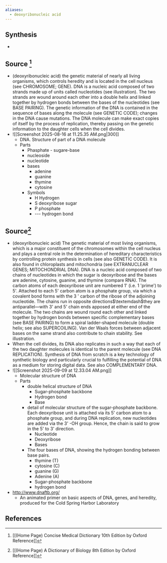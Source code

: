 ```yaml
---
aliases:
  - deoxyribonucleic acid
---
```

## Synthesis
- 
## Source [^1]
- (deoxyribonucleic acid) the genetic material of nearly all living organisms, which controls heredity and is located in the cell nucleus (see CHROMOSOME; GENE). DNA is a nucleic acid composed of two strands made up of units called nucleotides (see illustration). The two strands are wound around each other into a double helix and linked together by hydrogen bonds between the bases of the nucleotides (see BASE PAIRING). The genetic information of the DNA is contained in the sequence of bases along the molecule (see GENETIC CODE); changes in the DNA cause mutations. The DNA molecule can make exact copies of itself by the process of replication, thereby passing on the genetic information to the daughter cells when the cell divides.
- ![[Screenshot 2025-08-16 at 11.25.35 AM.png|300]]
	- DNA. Structure of part of a DNA molecule
	- Parts
		- Phasphate - sugare-base
		- nucleoside
		- nucleotide
		- bases
			- adenine
			- guanine
			- thymine
			- cytosine
		- Symbols
			- H Hydrogen
			- S deoxyribose sugar
			- P phosphate
			- --- hydrogen bond
## Source[^2]
- (deoxyribonucleic acid) The genetic material of most living organisms, which is a major constituent of the chromosomes within the cell nucleus and plays a central role in the determination of hereditary characteristics by controlling protein synthesis in cells (see also GENETIC CODE). It is also found in chloroplasts and mitochondria (see EXTRANUCLEAR GENES; MITOCHONDRIAL DNA). DNA is a nucleic acid composed of two chains of nucleotides in which the sugar is deoxyribose and the bases are adenine, cytosine, guanine, and thymine (compare RNA). The carbon atoms of each deoxyribose unit are numbered 1' (i.e. 1 'prime') to 5'. Attached to each 5' carbon atom is a phosphate group, via which a covalent bond forms with the 3 ' carbon of the ribose of the adjoining nucleotide. The chains run in opposite directions$\textemdash$they are antiparallel—with 3' and 5' chain ends apposed at either end of the molecule. The two chains are wound round each other and linked together by hydrogen bonds between specific complementary bases (see BASE PAIRING) to form a spiral ladder-shaped molecule (double helix; see also SUPERCOILING). Van der Waals forces between adjacent bases on the same strand also contribute to chain stability. See illustration.
- When the cell divides, its DNA also replicates in such a way that each of the two daughter molecules is identical to the parent molecule (see DNA REPLICATION). Synthesis of DNA from scratch is a key technology of synthetic biology and particularly crucial to fulfilling the potential of DNA as a medium for storing digital data. See also COMPLEMENTARY DNA.
- ![[Screenshot 2025-09-09 at 12.33.04 AM.png]]
	- Molecular structure of DNA
	- Parts
		- double helical structure of DNA
			- Sugar-phosphate backbone
			- Hydrogen bond
			- Base
		- detail of molecular structure of the sugar-phosphate backbone. Each deoxyribose unit is attached via its 5' carbon atom to a phosphate group, and during DNA replication, new nucleotides are added via the 3' -OH group. Hence, the chain is said to grow in the 5' to 3' direction.
			- Nucleotide
			- Deoxyribose
			- Bases
		- The four bases of DNA, showing the hydrogen bonding between base pairs.
			- thymine (T)
			- cytosine (C)
			- guanine (G)
			- Adenine (A)
			- Sugar-phosphate backbone
			- hydrogen bond
- http://www.dnaftb.org/
	- An animated primer on basic aspects of DNA, genes, and heredity, produced for the Cold Spring Harbor Laboratory
## References

[^1]: [[(Home Page) Concise Medical Dictionary 10th Edition by Oxford Reference]]
[^2]: [[(Home Page) A Dictionary of Biology 8th Edition by Oxford Reference]]
